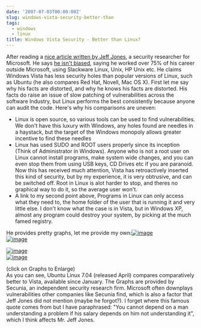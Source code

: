 ```yaml
---
date: '2007-07-03T00:00:00Z'
slug: windows-vista-security-better-than
tags:
  - windows
  - linux
title: Windows Vista Security - Better than Linux?
---
```


After reading a
[nice article written by Jeff Jones](http://blogs.csoonline.com/node/218), a
security researcher for Microsoft. He says
[he isn't biased](http://blogs.csoonline.com/exactly_how_biased_am_i), saying he
worked over 75% of his career outside Microsoft, using Slackware Linux, Unix, HP
Unix etc. He claims Windows Vista has less security holes than popular versions
of Linux, such as Ubuntu (he also compares Red Hat, Novell, Mac OS X). First let
me say why his facts are distorted, and why he knows his facts are distorted.
His facts do raise an issue of slow patching of vulnerabilities across the
software Industry, but Linux performs the best consistently because anyone can
audit the code. Here's why his comparisons are uneven:

- Linux is open source, so various tools can be used to find vulnerabilities. We
  don't have this luxury with Windows, any holes found are needles in a
  haystack, but the target of the Windows monopoly allows greater incentive to
  find these needles
- Linux has used SUDO and ROOT users properly since its inception (Think of
  Administrator in Windows). Anyone who is not a root user on Linux cannot
  install programs, make system wide changes, and you can even stop them from
  using USB keys, CD Drives etc if you are paranoid. Now this has received much
  attention, Vista has retroactively inserted this kind of security, but by my
  experience, it is very obtrusive, and can be switched off. Root in Linux is
  alot harder to stop, and theres no graphical way to do it, so the average user
  won't.
- A link to my second point above, Programs in Linux can only access what they
  need to, the home folder of the user that is running it and very little else.
  I don't know what the case is in Vista, but in Windows XP, almost any program
  could destroy your system, by picking at the much famed registry.

He provides pretty graphs, let me provide my
own:[![image](http://secunia.com/graph/?type=sol&period=all&prod=13223)](http://secunia.com/graph/?type=sol&period=all&prod=13223)  
[![image](http://secunia.com/graph/?type=sol&period=all&prod=14068)](http://secunia.com/graph/?type=sol&period=all&prod=14068)

[![image](http://secunia.com/graph/?type=cri&period=all&prod=14068)](http://secunia.com/graph/?type=cri&period=all&prod=14068)  
[![image](http://secunia.com/graph/?type=cri&period=all&prod=13223)](http://secunia.com/graph/?type=cri&period=all&prod=13223)

(click on Graphs to Enlarge)  
As you can see, Ubuntu Linux 7.04 (released April) compares comparatively better
to Vista, available since January. The Graphs are provided by Secunia, an
independent security research firm. Microsoft often downplays vulnerabilities
other companies like Secunia find, which is also a factor that Jeff Jones did
not mention (maybe he forgot?). I forget where this famous quote comes from but
I have paraphrased: "You cannot depend on a man understanding a problem if his
salary depends on him not understanding it", which I think affects Mr. Jeff
Jones.
